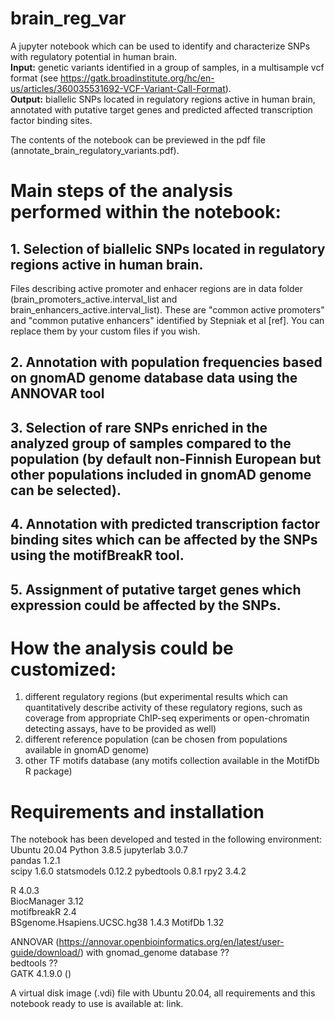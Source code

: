 # brain_reg_var
A jupyter notebook which can be used to identify and characterize SNPs with regulatory potential in human brain.  
**Input:** genetic variants identified in a group of samples, in a multisample vcf format (see https://gatk.broadinstitute.org/hc/en-us/articles/360035531692-VCF-Variant-Call-Format).  
**Output:** biallelic SNPs located in regulatory regions active in human brain, annotated with putative target genes and predicted affected transcription factor binding sites.  

The contents of the notebook can be previewed in the pdf file (annotate_brain_regulatory_variants.pdf).
 
# Main steps of the analysis performed within the notebook:
## 1. Selection of biallelic SNPs located in regulatory regions active in human brain.
Files describing active promoter and enhacer regions are in data folder (brain_promoters_active.interval_list and brain_enhancers_active.interval_list). These are "common active promoters" and "common putative enhancers" identified by Stepniak et al [ref]. You can replace them by your custom files if you wish.
## 2. Annotation with population frequencies based on gnomAD genome database data using the ANNOVAR tool  
## 3. Selection of rare SNPs enriched in the analyzed group of samples compared to the population (by default non-Finnish European but other populations included in gnomAD genome can be selected).
## 4. Annotation with predicted transcription factor binding sites which can be affected by the SNPs using the motifBreakR tool.  
## 5. Assignment of putative target genes which expression could be affected by the SNPs. 

# How the analysis could be customized:
1. different regulatory regions (but experimental results which can quantitatively describe activity of these regulatory regions, such as coverage from appropriate ChIP-seq experiments or open-chromatin detecting assays, have to be provided as well)
2. different reference population (can be chosen from populations available in gnomAD genome)
3. other TF motifs database (any motifs collection available in the MotifDb R package)

# Requirements and installation
The notebook has been developed and tested in the following environment:
Ubuntu 20.04
Python 3.8.5 
jupyterlab 3.0.7  
pandas 1.2.1  
scipy 1.6.0 
statsmodels 0.12.2 
pybedtools 0.8.1 
rpy2 3.4.2

R 4.0.3  
BiocManager 3.12  
motifbreakR  2.4  
BSgenome.Hsapiens.UCSC.hg38 1.4.3
MotifDb 1.32

ANNOVAR (https://annovar.openbioinformatics.org/en/latest/user-guide/download/) with gnomad_genome database  ??  
bedtools  ??  
GATK 4.1.9.0 ()  




A virtual disk image (.vdi) file with Ubuntu 20.04, all requirements and this notebook ready to use is available at: link.


